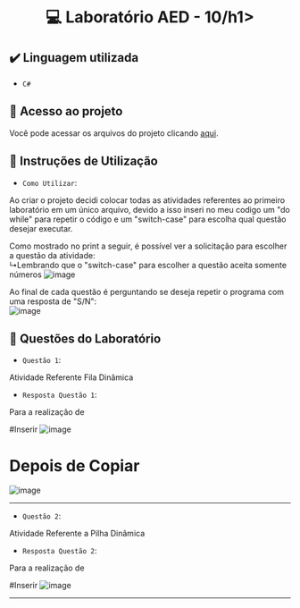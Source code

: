 <h1 align="center"> 💻 Laboratório AED - 10/h1>

## ✔️ Linguagem utilizada
- ``C#``

## 📁 Acesso ao projeto
Você pode acessar os arquivos do projeto clicando [aqui](https://github.com/AED-PCO/lab-aed-pco-2022-2-PedroHCunhaV).

## 📝 Instruções de Utilização

- `Como Utilizar`:

Ao criar o projeto decidi colocar todas as atividades referentes ao primeiro laboratório em um único arquivo, devido a isso inseri no meu codigo um "do while" para repetir o código e um "switch-case" para escolha qual questão desejar executar.

Como mostrado no print a seguir, é possível ver a solicitação para escolher a questão da atividade: <br>
  ↳Lembrando que o "switch-case" para escolher a questão aceita somente números
![image](https://user-images.githubusercontent.com/101759330/208002988-90b4ab0e-a066-400e-87b3-6239d1af1cb6.png)

Ao final de cada questão é perguntando se deseja repetir o programa com uma resposta de "S/N":<br>
![image](https://user-images.githubusercontent.com/101759330/187083140-d5ada98b-869f-48fd-b3b2-87fa281aaa90.png)

## 🔨 Questões do Laboratório
- `Questão 1`: 

Atividade Referente Fila Dinâmica

- `Resposta Questão 1`:

Para a realização de 

#Inserir
![image](https://user-images.githubusercontent.com/101759330/208003039-569fee44-9107-4bb7-a1ce-47e78892675a.png)

# Depois de Copiar
![image](https://user-images.githubusercontent.com/101759330/207856993-a7efc07f-02a4-4435-b293-579e75bd450f.png)

----------------------------------------------------------------------------------------------------------------------------------------------------------------------

- `Questão 2`:

Atividade Referente a Pilha Dinâmica

- `Resposta Questão 2`:

Para a realização de 

#Inserir
![image](https://user-images.githubusercontent.com/101759330/208003039-569fee44-9107-4bb7-a1ce-47e78892675a.png)

----------------------------------------------------------------------------------------------------------------------------------------------------------------------

